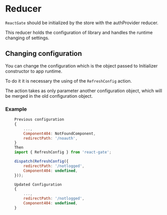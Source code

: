 # Reducer

`ReactGate` should be initialized by the store with the authProvider reducer.

This reducer holds the configuration of library and handles the runtime changing of settings.

## Changing configuration 

You can change the configuration which is the object passed to Initializer constructor to app runtime.

To do it it is necessary the using of the `RefreshConfig` action.

The action takes as only parameter another configuration object, which will be merged in the old configuration object.

### Example

```js
    Previous configuration
    {
        ...,
        Component404: NotFoundComponent,
        redirectPath: '/noauth',
    }
    Then
    import { RefreshConfig } from 'react-gate';

    dispatch(RefreshConfig({
        redirectPath: '/notlogged',
        Component404: undefined,
    }));

    Updated Configuration
    {
        ...,
        redirectPath: '/notlogged',
        Component404: undefined,
    }
```